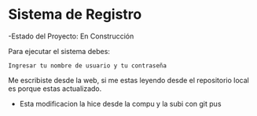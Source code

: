 <H1>Sistema de Registro</H1>

-Estado del Proyecto: En Construcción

Para ejecutar el sistema debes:

```Ingresar tu nombre de usuario y tu contraseña```

Me escribiste desde la web, si me estas leyendo desde el repositorio local es porque estas actualizado.

- Esta modificacion la hice desde la compu y la subi con git pus